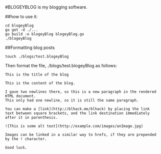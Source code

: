#BLOGEYBLOG is my blogging software.

##how to use it:

```
cd blogeyBlog
go get -d ./...
go build -o blogeyBlog blogeyBlog.go
./blogeyBlog
```

##Formatting blog posts

```
touch ./blogs/test.blogeyBlog
```

Then format the file, ./blogs/test.blogeyBlog as follows:

```
This is the title of the blog

This is the content of the blog.

I gave two newlines there, so this is a new paragraph in the rendered HTML document.
This only had one newline, so it is still the same paragraph.

You can make a [link](http://blhack.me/blhack) by placing the link text between square brackets, and the link destination immediately after it in parenthesis.

![This is some alt text](http://example.com/images/anImage.jpg)

Images can be linked in a similar way to hrefs, if they are prepended by the ! character.

Good luck.
